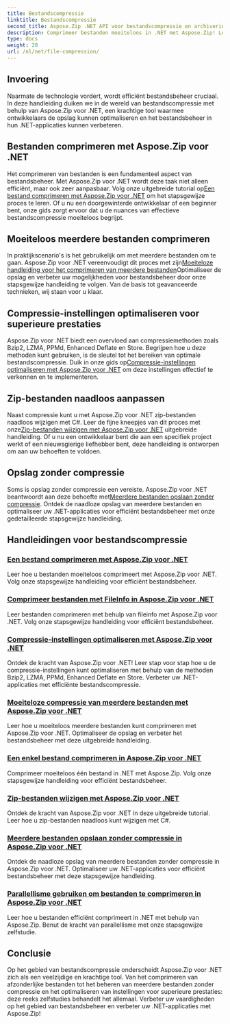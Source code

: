 ```yaml
---
title: Bestandscompressie
linktitle: Bestandscompressie
second_title: Aspose.Zip .NET API voor bestandscompressie en archivering
description: Comprimeer bestanden moeiteloos in .NET met Aspose.Zip! Leer stapsgewijs bestandsbeheer met behulp van de methoden Bzip2, LZMA, PPMd, Deflate en Store voor optimale compressie-instellingen.
type: docs
weight: 20
url: /nl/net/file-compression/
---
```


## Invoering

Naarmate de technologie vordert, wordt efficiënt bestandsbeheer cruciaal. In deze handleiding duiken we in de wereld van bestandscompressie met behulp van Aspose.Zip voor .NET, een krachtige tool waarmee ontwikkelaars de opslag kunnen optimaliseren en het bestandsbeheer in hun .NET-applicaties kunnen verbeteren.

## Bestanden comprimeren met Aspose.Zip voor .NET
 Het comprimeren van bestanden is een fundamenteel aspect van bestandsbeheer. Met Aspose.Zip voor .NET wordt deze taak niet alleen efficiënt, maar ook zeer aanpasbaar. Volg onze uitgebreide tutorial op[Een bestand comprimeren met Aspose.Zip voor .NET](./compress-file/) om het stapsgewijze proces te leren. Of u nu een doorgewinterde ontwikkelaar of een beginner bent, onze gids zorgt ervoor dat u de nuances van effectieve bestandscompressie moeiteloos begrijpt.

## Moeiteloos meerdere bestanden comprimeren
 In praktijkscenario's is het gebruikelijk om met meerdere bestanden om te gaan. Aspose.Zip voor .NET vereenvoudigt dit proces met zijn[Moeiteloze handleiding voor het comprimeren van meerdere bestanden](./compress-multiple-files/)Optimaliseer de opslag en verbeter uw mogelijkheden voor bestandsbeheer door onze stapsgewijze handleiding te volgen. Van de basis tot geavanceerde technieken, wij staan voor u klaar.

## Compressie-instellingen optimaliseren voor superieure prestaties
 Aspose.Zip voor .NET biedt een overvloed aan compressiemethoden zoals Bzip2, LZMA, PPMd, Enhanced Deflate en Store. Begrijpen hoe u deze methoden kunt gebruiken, is de sleutel tot het bereiken van optimale bestandscompressie. Duik in onze gids op[Compressie-instellingen optimaliseren met Aspose.Zip voor .NET](./optimizing-compression-settings/) om deze instellingen effectief te verkennen en te implementeren.

## Zip-bestanden naadloos aanpassen
 Naast compressie kunt u met Aspose.Zip voor .NET zip-bestanden naadloos wijzigen met C#. Leer de fijne kneepjes van dit proces met onze[Zip-bestanden wijzigen met Aspose.Zip voor .NET](./modifying-zip-files/) uitgebreide handleiding. Of u nu een ontwikkelaar bent die aan een specifiek project werkt of een nieuwsgierige liefhebber bent, deze handleiding is ontworpen om aan uw behoeften te voldoen.

## Opslag zonder compressie
Soms is opslag zonder compressie een vereiste. Aspose.Zip voor .NET beantwoordt aan deze behoefte met[Meerdere bestanden opslaan zonder compressie](./store-multiple-files-no-compression/). Ontdek de naadloze opslag van meerdere bestanden en optimaliseer uw .NET-applicaties voor efficiënt bestandsbeheer met onze gedetailleerde stapsgewijze handleiding.

## Handleidingen voor bestandscompressie
### [Een bestand comprimeren met Aspose.Zip voor .NET](./compress-file/)
Leer hoe u bestanden moeiteloos comprimeert met Aspose.Zip voor .NET. Volg onze stapsgewijze handleiding voor efficiënt bestandsbeheer.
### [Comprimeer bestanden met FileInfo in Aspose.Zip voor .NET](./compress-files-fileinfo/)
Leer bestanden comprimeren met behulp van fileinfo met Aspose.Zip voor .NET. Volg onze stapsgewijze handleiding voor efficiënt bestandsbeheer.
### [Compressie-instellingen optimaliseren met Aspose.Zip voor .NET](./optimizing-compression-settings/)
Ontdek de kracht van Aspose.Zip voor .NET! Leer stap voor stap hoe u de compressie-instellingen kunt optimaliseren met behulp van de methoden Bzip2, LZMA, PPMd, Enhanced Deflate en Store. Verbeter uw .NET-applicaties met efficiënte bestandscompressie.
### [Moeiteloze compressie van meerdere bestanden met Aspose.Zip voor .NET](./compress-multiple-files/)
Leer hoe u moeiteloos meerdere bestanden kunt comprimeren met Aspose.Zip voor .NET. Optimaliseer de opslag en verbeter het bestandsbeheer met deze uitgebreide handleiding.
### [Een enkel bestand comprimeren in Aspose.Zip voor .NET](./compress-single-file/)
Comprimeer moeiteloos één bestand in .NET met Aspose.Zip. Volg onze stapsgewijze handleiding voor efficiënt bestandsbeheer.
### [Zip-bestanden wijzigen met Aspose.Zip voor .NET](./modifying-zip-files/)
Ontdek de kracht van Aspose.Zip voor .NET in deze uitgebreide tutorial. Leer hoe u zip-bestanden naadloos kunt wijzigen met C#.
### [Meerdere bestanden opslaan zonder compressie in Aspose.Zip voor .NET](./store-multiple-files-no-compression/)
Ontdek de naadloze opslag van meerdere bestanden zonder compressie in Aspose.Zip voor .NET. Optimaliseer uw .NET-applicaties voor efficiënt bestandsbeheer met deze stapsgewijze handleiding.
### [Parallellisme gebruiken om bestanden te comprimeren in Aspose.Zip voor .NET](./using-parallelism-compress-files/)
Leer hoe u bestanden efficiënt comprimeert in .NET met behulp van Aspose.Zip. Benut de kracht van parallellisme met onze stapsgewijze zelfstudie.

## Conclusie
Op het gebied van bestandscompressie onderscheidt Aspose.Zip voor .NET zich als een veelzijdige en krachtige tool. Van het comprimeren van afzonderlijke bestanden tot het beheren van meerdere bestanden zonder compressie en het optimaliseren van instellingen voor superieure prestaties: deze reeks zelfstudies behandelt het allemaal. Verbeter uw vaardigheden op het gebied van bestandsbeheer en verbeter uw .NET-applicaties met Aspose.Zip!